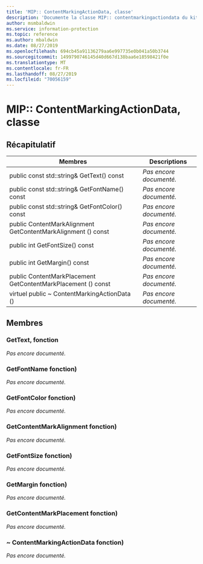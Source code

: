 ```yaml
---
title: 'MIP:: ContentMarkingActionData, classe'
description: 'Documente la classe MIP:: contentmarkingactiondata du kit de développement logiciel (SDK) Microsoft Information Protection (MIP).'
author: msmbaldwin
ms.service: information-protection
ms.topic: reference
ms.author: mbaldwin
ms.date: 08/27/2019
ms.openlocfilehash: 694cb45a91136279aa6e997735e0b041a50b3744
ms.sourcegitcommit: 1499790746145d40d667d138baa6e18598421f0e
ms.translationtype: MT
ms.contentlocale: fr-FR
ms.lasthandoff: 08/27/2019
ms.locfileid: "70056159"
---
```

# <a name="class-mipcontentmarkingactiondata"></a>MIP:: ContentMarkingActionData, classe 
  
## <a name="summary"></a>Récapitulatif
 Membres                        | Descriptions                                
--------------------------------|---------------------------------------------
public const std::string& GetText() const  | _Pas encore documenté._
public const std::string& GetFontName() const  | _Pas encore documenté._
public const std::string& GetFontColor() const  | _Pas encore documenté._
public ContentMarkAlignment GetContentMarkAlignment () const  | _Pas encore documenté._
public int GetFontSize() const  | _Pas encore documenté._
public int GetMargin() const  | _Pas encore documenté._
public ContentMarkPlacement GetContentMarkPlacement () const  | _Pas encore documenté._
virtuel public ~ ContentMarkingActionData ()  | _Pas encore documenté._
  
## <a name="members"></a>Membres
  
### <a name="gettext-function"></a>GetText, fonction
_Pas encore documenté._

  
### <a name="getfontname-function"></a>GetFontName fonction)
_Pas encore documenté._

  
### <a name="getfontcolor-function"></a>GetFontColor fonction)
_Pas encore documenté._

  
### <a name="getcontentmarkalignment-function"></a>GetContentMarkAlignment fonction)
_Pas encore documenté._

  
### <a name="getfontsize-function"></a>GetFontSize fonction)
_Pas encore documenté._

  
### <a name="getmargin-function"></a>GetMargin fonction)
_Pas encore documenté._

  
### <a name="getcontentmarkplacement-function"></a>GetContentMarkPlacement fonction)
_Pas encore documenté._

  
### <a name="contentmarkingactiondata-function"></a>~ ContentMarkingActionData fonction)
_Pas encore documenté._
